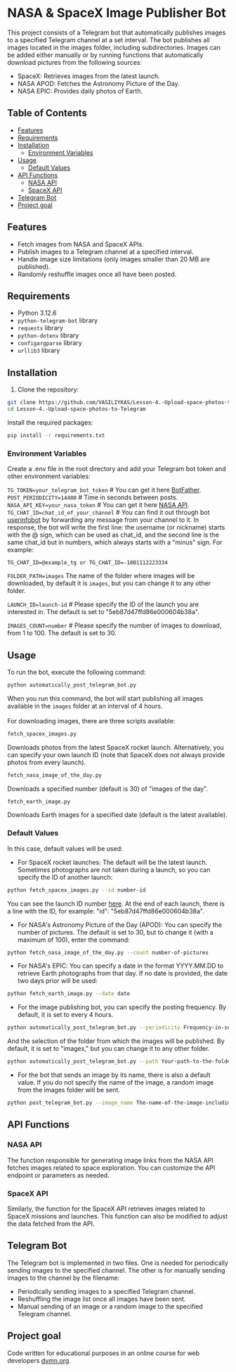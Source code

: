 # NASA & SpaceX Image Publisher Bot

This project consists of a Telegram bot that automatically publishes images to a specified Telegram channel at a set interval. The bot publishes all images located in the images folder, including subdirectories. Images can be added either manually or by running functions that automatically download pictures from the following sources:

* SpaceX: Retrieves images from the latest launch.
* NASA APOD: Fetches the Astronomy Picture of the Day.
* NASA EPIC: Provides daily photos of Earth.

## Table of Contents

- [Features](#features)
- [Requirements](#requirements)
- [Installation](#installation)
  - [Environment Variables](#Environment-Variables)
- [Usage](#usage)
  - [Default Values](#Default-Values)
- [API Functions](#api-functions)
  - [NASA API](#nasa-api)
  - [SpaceX API](#spacex-api)
- [Telegram Bot](#telegram-bot)
- [Project goal](#project-goal)

## Features

- Fetch images from NASA and SpaceX APIs.
- Publish images to a Telegram channel at a specified interval.
- Handle image size limitations (only images smaller than 20 MB are published).
- Randomly reshuffle images once all have been posted.

## Requirements

- Python 3.12.6
- `python-telegram-bot` library
- `requests` library
- `python-dotenv` library
- `configargparse` library
- `urllib3` library


## Installation

1. Clone the repository:

```bash
git clone https://github.com/VASILIYKAS/Lesson-4.-Upload-space-photos-to-Telegram.git
cd Lesson-4.-Upload-space-photos-to-Telegram
```
Install the required packages:

```bash
pip install -r requirements.txt
```
### Environment Variables
Create a .env file in the root directory and add your Telegram bot token and other environment variables:

`TG_TOKEN=your_telegram_bot_token` # You can get it here [BotFather](https://telegram.me/BotFather).\
`POST_PERIODICITY=14400`  # Time in seconds between posts.\
`NASA_API_KEY=your_nasa_token` # You can get it here [NASA API](https://api.nasa.gov/).\
`TG_CHAT_ID=сhat_id_of_your_channel` # You can find it out through bot [userinfobot](https://telegram.me/userinfobot) by forwarding any message from your channel to it. In response, the bot will write the first line: the username (or nickname) starts with the @ sign, which can be used as chat_id, and the second line is the same chat_id but in numbers, which always starts with a "minus" sign. For example:
```
TG_CHAT_ID=@example_tg or TG_CHAT_ID=-1001112223334
```
`FOLDER_PATH=images` The name of the folder where images will be downloaded, by default it is `images`, but you can change it to any other folder.

`LAUNCH_ID=launch-id` # Please specify the ID of the launch you are interested in. The default is set to "5eb87d47ffd86e000604b38a".

`IMAGES_COUNT=number` # Please specify the number of images to download, from 1 to 100. The default is set to 30.
## Usage
To run the bot, execute the following command:
```bash
python automatically_post_telegram_bot.py
```
When you run this command, the bot will start publishing all images available in the `images` folder at an interval of 4 hours.\
\
For downloading images, there are three scripts available:
```bash
fetch_spacex_images.py
```
Downloads photos from the latest SpaceX rocket launch. Alternatively, you can specify your own launch ID (note that SpaceX does not always provide photos from every launch).
```bash
fetch_nasa_image_of_the_day.py
```
Downloads a specified number (default is 30) of "images of the day".
```bash
fetch_earth_image.py
```
Downloads Earth images for a specified date (default is the latest available).
### Default Values
In this case, default values will be used:

- For SpaceX rocket launches: The default will be the latest launch. Sometimes photographs are not taken during a launch, so you can specify the ID of another launch:
```bash
python fetch_spacex_images.py --id number-id
```
You can see the launch ID number [here](https://api.spacexdata.com/v5/launches). At the end of each launch, there is a line with the ID, for example: "id": "5eb87d47ffd86e000604b38a".

- For NASA's Astronomy Picture of the Day (APOD): You can specify the number of pictures. The default is set to 30, but to change it (with a maximum of 100), enter the command:
```bash
python fetch_nasa_image_of_the_day.py --count number-of-pictures
```

- For NASA's EPIC: You can specify a date in the format YYYY.MM.DD to retrieve Earth photographs from that day. If no date is provided, the date two days prior will be used:
```bash
python fetch_earth_image.py --date date
```
- For the image publishing bot, you can specify the posting frequency. By default, it is set to every 4 hours.
```bash
python automatically_post_telegram_bot.py --periodicity Frequency-in-seconds
```
And the selection of the folder from which the images will be published. By default, it is set to "images," but you can change it to any other folder.
```bash
python automatically_post_telegram_bot.py --path Your-path-to-the-folder
```
- For the bot that sends an image by its name, there is also a default value. If you do not specify the name of the image, a random image from the images folder will be sent.
```bash
python post_telegram_bot.py --image_name The-name-of-the-image-including-its-extension
```
## API Functions
### NASA API
The function responsible for generating image links from the NASA API fetches images related to space exploration. You can customize the API endpoint or parameters as needed.

### SpaceX API
Similarly, the function for the SpaceX API retrieves images related to SpaceX missions and launches. This function can also be modified to adjust the data fetched from the API.

## Telegram Bot
The Telegram bot is implemented in two files. One is needed for periodically sending images to the specified channel. The other is for manually sending images to the channel by the filename:

- Periodically sending images to a specified Telegram channel.
- Reshuffling the image list once all images have been sent.
- Manual sending of an image or a random image to the specified Telegram channel.

## Project goal
Code written for educational purposes in an online course for web developers [dvmn.org](https://dvmn.org/).


